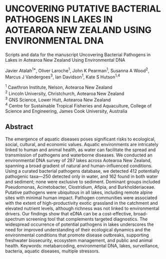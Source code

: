 # UNCOVERING PUTATIVE BACTERIAL PATHOGENS IN LAKES IN AOTEAROA NEW ZEALAND USING ENVIRONMENTAL DNA
Scripts and data for the manuscript Uncovering Bacterial Pathogens in Lakes in Aotearoa New Zealand Using Environmental DNA

<p>
  Javier Atalah<sup>1*</sup>, Oliver Laroche<sup>1</sup>, John K Pearman<sup>1</sup>, 
  Susanna A Wood<sup>2</sup>, Marcus J Vandergoes<sup>3</sup>, Ian Davidson<sup>1</sup>, 
  Kate S Hutson<sup>1,4</sup>
</p>

<p><sup>1</sup> Cawthron Institute, Nelson, Aotearoa New Zealand<br>
<sup>2</sup> Lincoln University, Christchurch, Aotearoa New Zealand<br>
<sup>3</sup> GNS Science, Lower Hutt, Aotearoa New Zealand<br>
<sup>4</sup> Centre for Sustainable Tropical Fisheries and Aquaculture, College of Science and Engineering, James Cook University, Australia
</p>

<h2 class="section-title">Abstract</h2>
      
The emergence of aquatic diseases poses significant risks to ecological, social, cultural, and economic values. Aquatic environments are intricately linked to human and animal health, as water can facilitate the spread and transmission of pathogens and waterborne diseases. We conducted an environmental DNA survey of 287 lakes across Aotearoa New Zealand, spanning a broad gradient of natural and human-influenced conditions. Using a curated bacterial pathogens database, we detected 412 potentially pathogenic taxa—250 detected only in water, and 162 found in both water and sediment; none were exclusive to sediment. Dominant groups included Pseudomonas, Acinetobacter, Clostridium, Afipia, and Burkholderiaceae. Putative pathogens were ubiquitous in all lakes, including remote alpine sites with minimal human impact. Pathogen communities were associated with the extent of high-productivity exotic grassland in the catchment and elevated nutrient levels, although richness was not linked to environmental drivers. Our findings show that eDNA can be a cost-effective, broad-spectrum screening tool that complements targeted diagnostics. The widespread occurrence of potential pathogens in lakes underscores the need for improved understanding of their ecological dynamics and the environmental conditions that promote disease outbreaks, supporting freshwater biosecurity, ecosystem management, and public and animal health.
Keywords: metabarcoding, environmental DNA, lakes, surveillance, bacteria, aquatic diseases, multiple stressors.      

